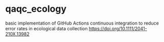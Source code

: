 # qaqc_ecology
basic implementation of GitHub Actions continuous integration to reduce error rates in ecological data collection https://doi.org/10.1111/2041-210X.13982

